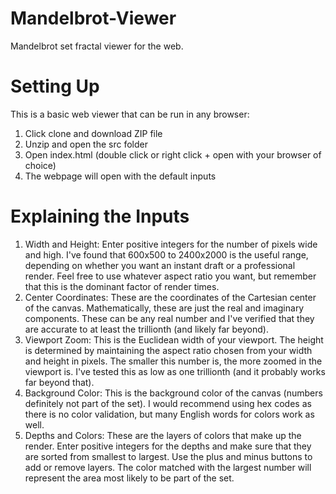 # Mandelbrot-Viewer
Mandelbrot set fractal viewer for the web.  

# Setting Up  
This is a basic web viewer that can be run in any browser:  
1. Click clone and download ZIP file  
2. Unzip and open the src folder  
3. Open index.html (double click or right click + open with your browser of choice)  
4. The webpage will open with the default inputs  

# Explaining the Inputs  
1. Width and Height: Enter positive integers for the number of pixels wide and high. I've found that 600x500 to 2400x2000 is the useful range, depending on whether you want an instant draft or a professional render. Feel free to use whatever aspect ratio you want, but remember that this is the dominant factor of render times.  
2. Center Coordinates: These are the coordinates of the Cartesian center of the canvas. Mathematically, these are just the real and imaginary components. These can be any real number and I've verified that they are accurate to at least the trillionth (and likely far beyond).  
3. Viewport Zoom: This is the Euclidean width of your viewport. The height is determined by maintaining the aspect ratio chosen from your width and height in pixels. The smaller this number is, the more zoomed in the viewport is. I've tested this as low as one trillionth (and it probably works far beyond that).  
4. Background Color: This is the background color of the canvas (numbers definitely not part of the set). I would recommend using hex codes as there is no color validation, but many English words for colors work as well.  
5. Depths and Colors: These are the layers of colors that make up the render. Enter positive integers for the depths and make sure that they are sorted from smallest to largest. Use the plus and minus buttons to add or remove layers. The color matched with the largest number will represent the area most likely to be part of the set.  
